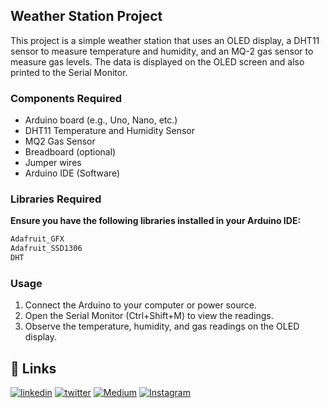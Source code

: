 
## Weather Station Project




This project is a simple weather station that uses an OLED display, a DHT11 sensor to measure temperature and humidity, and an MQ-2 gas sensor to measure gas levels. The data is displayed on the OLED screen and also printed to the Serial Monitor.





### Components Required

- Arduino board (e.g., Uno, Nano, etc.)
- DHT11 Temperature and Humidity Sensor
- MQ2 Gas Sensor
- Breadboard (optional)
- Jumper wires
- Arduino IDE (Software)
### Libraries Required

**Ensure you have the following libraries installed in your Arduino IDE:**

```cpp
Adafruit_GFX
Adafruit_SSD1306
DHT
```





### Usage



1. Connect the Arduino to your computer or power source.
2. Open the Serial Monitor (Ctrl+Shift+M) to view the readings.
3. Observe the temperature, humidity, and gas readings on the OLED display.






## 🔗 Links

[![linkedin](https://img.shields.io/badge/linkedin-0A66C2?style=for-the-badge&logo=linkedin&logoColor=white)](www.linkedin.com/in/sooryanarayan)
[![twitter](https://img.shields.io/badge/twitter-1DA1F2?style=for-the-badge&logo=twitter&logoColor=white)](https://x.com/knowsoorya)
[![Medium](https://img.shields.io/badge/Medium-12100E?style=for-the-badge&logo=medium&logoColor=white)](https://medium.com/@sooryah)
[![Instagram](https://img.shields.io/badge/Instagram-%23E4405F.svg?style=for-the-badge&logo=Instagram&logoColor=white)](https://www.instagram.com/sooryeahhh/)
